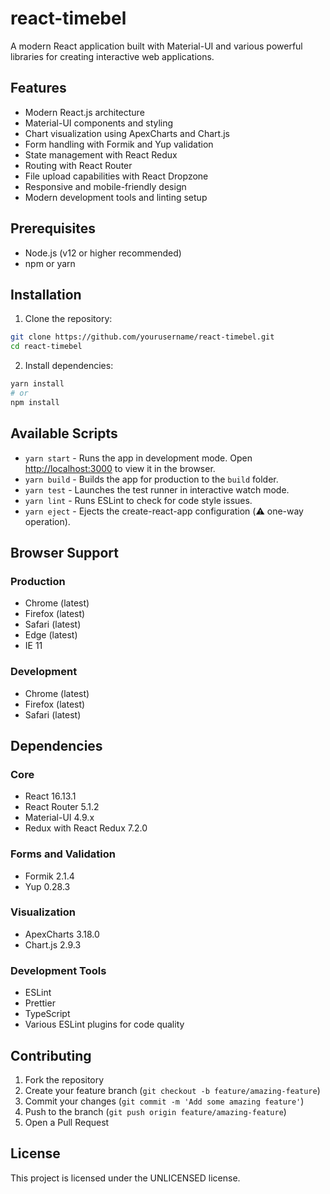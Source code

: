 # react-timebel

A modern React application built with Material-UI and various powerful libraries for creating interactive web applications.

## Features

- Modern React.js architecture
- Material-UI components and styling
- Chart visualization using ApexCharts and Chart.js
- Form handling with Formik and Yup validation
- State management with React Redux
- Routing with React Router
- File upload capabilities with React Dropzone
- Responsive and mobile-friendly design
- Modern development tools and linting setup

## Prerequisites

- Node.js (v12 or higher recommended)
- npm or yarn

## Installation

1. Clone the repository:
```bash
git clone https://github.com/yourusername/react-timebel.git
cd react-timebel
```

2. Install dependencies:
```bash
yarn install
# or
npm install
```

## Available Scripts

- `yarn start` - Runs the app in development mode. Open [http://localhost:3000](http://localhost:3000) to view it in the browser.
- `yarn build` - Builds the app for production to the `build` folder.
- `yarn test` - Launches the test runner in interactive watch mode.
- `yarn lint` - Runs ESLint to check for code style issues.
- `yarn eject` - Ejects the create-react-app configuration (⚠️ one-way operation).

## Browser Support

### Production
- Chrome (latest)
- Firefox (latest)
- Safari (latest)
- Edge (latest)
- IE 11

### Development
- Chrome (latest)
- Firefox (latest)
- Safari (latest)

## Dependencies

### Core
- React 16.13.1
- React Router 5.1.2
- Material-UI 4.9.x
- Redux with React Redux 7.2.0

### Forms and Validation
- Formik 2.1.4
- Yup 0.28.3

### Visualization
- ApexCharts 3.18.0
- Chart.js 2.9.3

### Development Tools
- ESLint
- Prettier
- TypeScript
- Various ESLint plugins for code quality

## Contributing

1. Fork the repository
2. Create your feature branch (`git checkout -b feature/amazing-feature`)
3. Commit your changes (`git commit -m 'Add some amazing feature'`)
4. Push to the branch (`git push origin feature/amazing-feature`)
5. Open a Pull Request

## License

This project is licensed under the UNLICENSED license.

